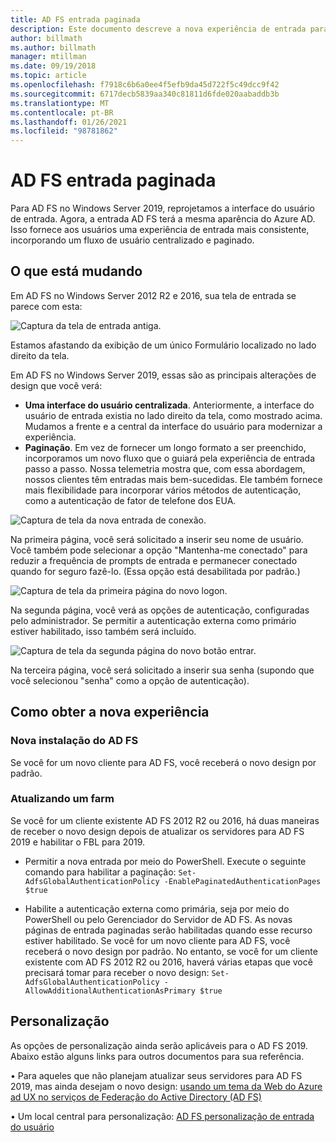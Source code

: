 ```yaml
---
title: AD FS entrada paginada
description: Este documento descreve a nova experiência de entrada para o AD FS 2019.
author: billmath
ms.author: billmath
manager: mtillman
ms.date: 09/19/2018
ms.topic: article
ms.openlocfilehash: f7918c6b6a0ee4f5efb9da45d722f5c49dcc9f42
ms.sourcegitcommit: 6717decb5839aa340c81811d6fde020aabaddb3b
ms.translationtype: MT
ms.contentlocale: pt-BR
ms.lasthandoff: 01/26/2021
ms.locfileid: "98781862"
---
```

# <a name="ad-fs-paginated-sign-in"></a>AD FS entrada paginada


Para AD FS no Windows Server 2019, reprojetamos a interface do usuário de entrada.  Agora, a entrada AD FS terá a mesma aparência do Azure AD.  Isso fornece aos usuários uma experiência de entrada mais consistente, incorporando um fluxo de usuário centralizado e paginado.

## <a name="whats-changing"></a>O que está mudando
Em AD FS no Windows Server 2012 R2 e 2016, sua tela de entrada se parece com esta:

![Captura da tela de entrada antiga.](media/AD-FS-paginated-sign-in/signin1.png)

Estamos afastando da exibição de um único Formulário localizado no lado direito da tela.

Em AD FS no Windows Server 2019, essas são as principais alterações de design que você verá:


- **Uma interface do usuário centralizada**. Anteriormente, a interface do usuário de entrada existia no lado direito da tela, como mostrado acima. Mudamos a frente e a central da interface do usuário para modernizar a experiência.
- **Paginação**. Em vez de fornecer um longo formato a ser preenchido, incorporamos um novo fluxo que o guiará pela experiência de entrada passo a passo. Nossa telemetria mostra que, com essa abordagem, nossos clientes têm entradas mais bem-sucedidas. Ele também fornece mais flexibilidade para incorporar vários métodos de autenticação, como a autenticação de fator de telefone dos EUA.

![Captura de tela da nova entrada de conexão.](media/AD-FS-paginated-sign-in/signin2.png)

Na primeira página, você será solicitado a inserir seu nome de usuário. Você também pode selecionar a opção "Mantenha-me conectado" para reduzir a frequência de prompts de entrada e permanecer conectado quando for seguro fazê-lo. (Essa opção está desabilitada por padrão.)

![Captura de tela da primeira página do novo logon.](media/AD-FS-paginated-sign-in/signin3.png)

Na segunda página, você verá as opções de autenticação, configuradas pelo administrador. Se permitir a autenticação externa como primário estiver habilitado, isso também será incluído.

![Captura de tela da segunda página do novo botão entrar.](media/AD-FS-paginated-sign-in/signin4.png)

Na terceira página, você será solicitado a inserir sua senha (supondo que você selecionou "senha" como a opção de autenticação).

## <a name="how-to-get-the-new-experience"></a>Como obter a nova experiência

### <a name="new-installation-of-ad-fs"></a>Nova instalação do AD FS
Se você for um novo cliente para AD FS, você receberá o novo design por padrão.

### <a name="upgrading-a-farm"></a>Atualizando um farm
Se você for um cliente existente AD FS 2012 R2 ou 2016, há duas maneiras de receber o novo design depois de atualizar os servidores para AD FS 2019 e habilitar o FBL para 2019.

- Permitir a nova entrada por meio do PowerShell. Execute o seguinte comando para habilitar a paginação: ``Set-AdfsGlobalAuthenticationPolicy -EnablePaginatedAuthenticationPages $true``

 - Habilite a autenticação externa como primária, seja por meio do PowerShell ou pelo Gerenciador do Servidor de AD FS. As novas páginas de entrada paginadas serão habilitadas quando esse recurso estiver habilitado.
Se você for um novo cliente para AD FS, você receberá o novo design por padrão. No entanto, se você for um cliente existente com AD FS 2012 R2 ou 2016, haverá várias etapas que você precisará tomar para receber o novo design: ``Set-AdfsGlobalAuthenticationPolicy -AllowAdditionalAuthenticationAsPrimary $true``

## <a name="customization"></a>Personalização
As opções de personalização ainda serão aplicáveis para o AD FS 2019.
Abaixo estão alguns links para outros documentos para sua referência.

• Para aqueles que não planejam atualizar seus servidores para AD FS 2019, mas ainda desejam o novo design: [usando um tema da Web do Azure ad UX no serviços de Federação do Active Directory (AD FS)](azure-ux-web-theme-in-ad-fs.md)

• Um local central para personalização: [AD FS personalização de entrada do usuário](ad-fs-user-sign-in-customization.md)
